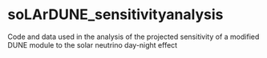 # soLArDUNE_sensitivityanalysis
Code and data used in the analysis of the projected sensitivity of a modified DUNE module to the solar neutrino day-night effect
